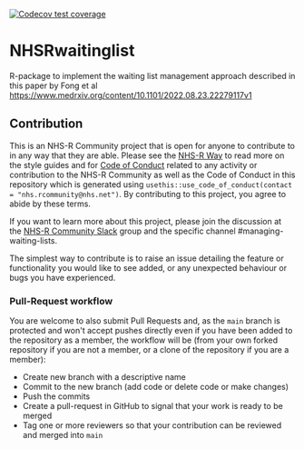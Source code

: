 <!-- badges: start -->
[![Codecov test coverage](https://codecov.io/gh/nhs-r-community/NHSRwaitinglist/branch/main/graph/badge.svg)](https://app.codecov.io/gh/nhs-r-community/NHSRwaitinglist?branch=main)
<!-- badges: end -->


# NHSRwaitinglist
R-package to implement the waiting list management approach described in this paper by Fong et al https://www.medrxiv.org/content/10.1101/2022.08.23.22279117v1


## Contribution

This is an NHS-R Community project that is open for anyone to contribute to in any way that they are able. Please see the [NHS-R Way](https://nhsrway.nhsrcommunity.com/style-guides.html) to read more on the style guides and for [Code of Conduct](https://nhsrway.nhsrcommunity.com/code-of-conduct.html) related to any activity or contribution to the NHS-R Community as well as the Code of Conduct in this repository which is generated using `usethis::use_code_of_conduct(contact = "nhs.rcommunity@nhs.net")`.
By contributing to this project, you agree to abide by these terms.

If you want to learn more about this project, please join the discussion at the [NHS-R Community Slack](https://nhsrway.nhsrcommunity.com/community-handbook.html#slack) group and the specific channel #managing-waiting-lists.

The simplest way to contribute is to raise an issue detailing the feature or functionality you would like to see added, or any unexpected behaviour or bugs you have experienced.

### Pull-Request workflow

You are welcome to also submit Pull Requests and, as the `main` branch is protected and won't accept pushes directly even if you have been added to the repository as a member, the workflow will be (from your own forked repository if you are not a member, or a clone of the repository if you are a member):

* Create new branch with a descriptive name
* Commit to the new branch (add code or delete code or make changes)
* Push the commits 
* Create a pull-request in GitHub to signal that your work is ready to be merged
* Tag one or more reviewers so that your contribution can be reviewed and merged into `main`